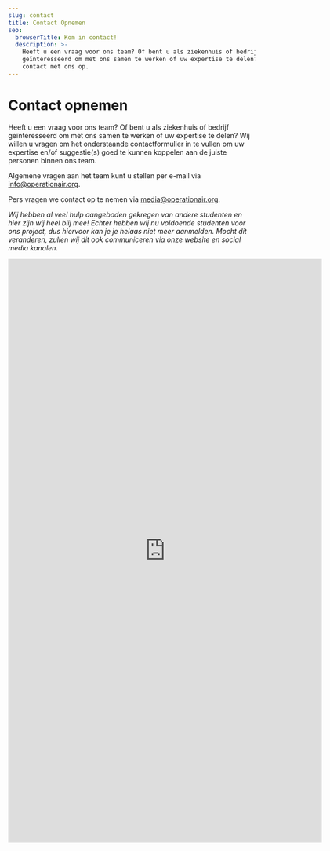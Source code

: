 ```yaml
---
slug: contact
title: Contact Opnemen
seo:
  browserTitle: Kom in contact!
  description: >-
    Heeft u een vraag voor ons team? Of bent u als ziekenhuis of bedrijf
    geïnteresseerd om met ons samen te werken of uw expertise te delen? Neem dan
    contact met ons op.
---
```

# Contact opnemen

Heeft u een vraag voor ons team? Of bent u als ziekenhuis of bedrijf geïnteresseerd om met ons samen te werken of uw expertise te delen? Wij willen u vragen om het onderstaande contactformulier in te vullen om uw expertise en/of suggestie(s) goed te kunnen koppelen aan de juiste personen binnen ons team.

Algemene vragen aan het team kunt u stellen per e-mail via [info@operationair.org](mailto:info@operationair.org).

Pers vragen we contact op te nemen via [media@operationair.org](mailto:media@operationair.org).



*Wij hebben al veel hulp aangeboden gekregen van andere studenten en hier zijn wij heel blij mee! Echter hebben wij nu voldoende studenten voor ons project, dus hiervoor kan je je helaas niet meer aanmelden. Mocht dit veranderen, zullen wij dit ook communiceren via onze website en social media kanalen.*



<iframe src="https://docs.google.com/forms/d/e/1FAIpQLSerxD20lExQzCFMajbm-Qs7xyZanmaZa1abSb_pPtCR0Rp4rA/viewform?embedded=true" width="640" height="1190" frameborder="0" marginheight="0" marginwidth="0">Laden…</iframe>